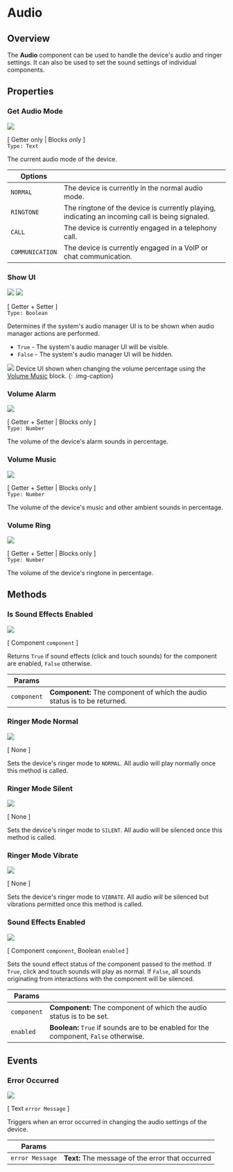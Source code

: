 # Audio


## Overview

The **Audio** component can be used to handle the device's audio and ringer settings. It can also be used to set the sound settings of individual components.


## Properties

### Get Audio Mode
![](/assets/images/components/utilities/audio/p_get-audio-mode.png)

\[ Getter only | Blocks only \]  
`Type: Text`

The current audio mode of the device.

Options              | []()
-------------------- | ------------
`NORMAL`             | The device is currently in the normal audio mode.
`RINGTONE`           | The ringtone of the device is currently playing, indicating an incoming call is being signaled.
`CALL`               | The device is currently engaged in a telephony call.
`COMMUNICATION`      | The device is currently engaged in a VoIP or chat communication.


### Show UI
![](/assets/images/components/utilities/audio/d_show-ui.png) ![](/assets/images/components/utilities/audio/p_show-ui.png)

\[ Getter + Setter \]  
`Type: Boolean`

Determines if the system's audio manager UI is to be shown when audio manager actions are performed.

* `True` - The system's audio manager UI will be visible.
* `False` - The system's audio manager UI will be hidden.

![](/assets/images/components/utilities/audio/pr_show-ui.gif#phone)
Device UI shown when changing the volume percentage using the [Volume Music](#volume-music) block.
{: .img-caption}


### Volume Alarm
![](/assets/images/components/utilities/audio/p_volume-alarm.png)

\[ Getter + Setter | Blocks only \]  
`Type: Number`

The volume of the device's alarm sounds in percentage.


### Volume Music
![](/assets/images/components/utilities/audio/p_volume-music.png)

\[ Getter + Setter | Blocks only \]  
`Type: Number`

The volume of the device's music and other ambient sounds in percentage.


### Volume Ring
![](/assets/images/components/utilities/audio/p_volume-ring.png)

\[ Getter + Setter | Blocks only \]  
`Type: Number`

The volume of the device's ringtone in percentage.


## Methods

### Is Sound Effects Enabled
![](/assets/images/components/utilities/audio/m_is-audio-effects-enabled.png)

\[ Component `component` \]

Returns `True` if sound effects (click and touch sounds) for the component are enabled, `False` otherwise.

Params           |  []()       
---------------- | ------- 
`component`      | **Component:**  The component of which the audio status is to be returned.


### Ringer Mode Normal
![](/assets/images/components/utilities/audio/m_ringer-mode-normal.png)

\[ None \]

Sets the device's ringer mode to `NORMAL`. All audio will play normally once this method is called.


### Ringer Mode Silent
![](/assets/images/components/utilities/audio/m_ringer-mode-silent.png)

\[ None \] 

Sets the device's ringer mode to `SILENT`. All audio will be silenced once this method is called.


### Ringer Mode Vibrate
![](/assets/images/components/utilities/audio/m_ringer-mode-vibrate.png)

\[ None \] 

Sets the device's ringer mode to `VIBRATE`. All audio will be silenced but vibrations permitted once this method is called.


### Sound Effects Enabled
![](/assets/images/components/utilities/audio/m_sound-effects-enabled.png)

\[ Component `component`, Boolean `enabled` \] 

Sets the sound effect status of the component passed to the method. If `True`, click and touch sounds will play as normal. If `False`, all sounds originating from interactions with the component will be silenced.

Params           |  []()       
---------------- | ------- 
`component`      | **Component:**  The component of which the audio status is to be set.
`enabled`        | **Boolean:**  `True` if sounds are to be enabled for the component, `False` otherwise.



## Events

### Error Occurred
![](/assets/images/components/utilities/audio/e_error-occurred.png)

\[ Text `error Message` \] 

Triggers when an error occurred in changing the audio settings of the device.

Params             |  []()       
------------------ | ------- 
`error Message`    | **Text:**  The message of the error that occurred
